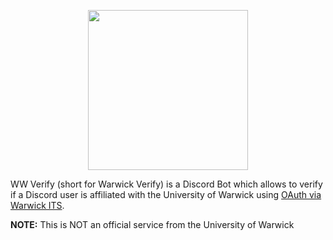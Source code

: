 <p align="center">
  <img src="https://i.imgur.com/6wPlD1T.png" width=256 height=256/>
</p>

WW Verify (short for Warwick Verify) is a Discord Bot which allows to verify if a Discord user
is affiliated with the University of Warwick using [OAuth via Warwick ITS](https://warwick.ac.uk/services/its/servicessupport/web/sign-on/help/oauth/apis/).

**NOTE:** This is NOT an official service from the University of Warwick
